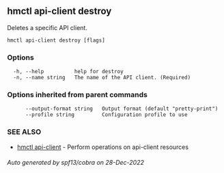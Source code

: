 ## hmctl api-client destroy

Deletes a specific API client.

```
hmctl api-client destroy [flags]
```

### Options

```
  -h, --help          help for destroy
  -n, --name string   The name of the API client. (Required)
```

### Options inherited from parent commands

```
      --output-format string   Output format (default "pretty-print")
      --profile string         Configuration profile to use
```

### SEE ALSO

* [hmctl api-client](hmctl_api-client.md)	 - Perform operations on api-client resources

###### Auto generated by spf13/cobra on 28-Dec-2022
